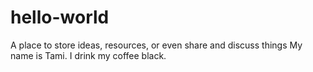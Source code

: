 # hello-world
A place to store ideas, resources, or even share and discuss things
My name is Tami. I drink my coffee black.
